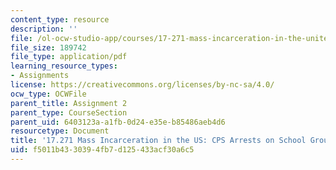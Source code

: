 ```yaml
---
content_type: resource
description: ''
file: /ol-ocw-studio-app/courses/17-271-mass-incarceration-in-the-united-states-fall-2020/f5011b4330394fb7d125433acf30a6c5_MIT17_271F20_StudentExample2.pdf
file_size: 189742
file_type: application/pdf
learning_resource_types:
- Assignments
license: https://creativecommons.org/licenses/by-nc-sa/4.0/
ocw_type: OCWFile
parent_title: Assignment 2
parent_type: CourseSection
parent_uid: 6403123a-a1fb-0d24-e35e-b85486aeb4d6
resourcetype: Document
title: '17.271 Mass Incarceration in the US: CPS Arrests on School Grounds'
uid: f5011b43-3039-4fb7-d125-433acf30a6c5
---
```

